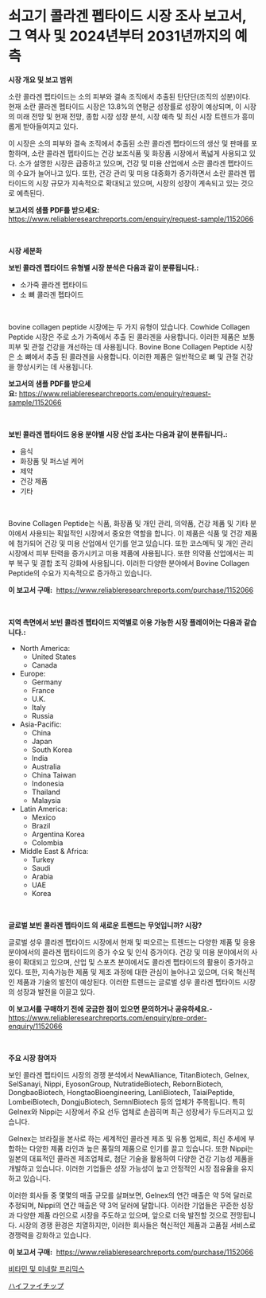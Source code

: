 <p><h1>쇠고기 콜라겐 펩타이드 시장 조사 보고서, 그 역사 및 2024년부터 2031년까지의 예측</h1></p><p><strong>시장 개요 및 보고 범위</strong></p>
<p><p>소란 콜라겐 펩타이드는 소의 피부와 결속 조직에서 추출된 탄단단(조직의 성분)이다. 현재 소란 콜라겐 펩타이드 시장은 13.8%의 연평균 성장률로 성장이 예상되며, 이 시장의 미래 전망 및 현재 전망, 종합 시장 성장 분석, 시장 예측 및 최신 시장 트렌드가 흥미롭게 받아들여지고 있다. </p><p>이 시장은 소의 피부와 결속 조직에서 추출된 소란 콜라겐 펩타이드의 생산 및 판매를 포함하며, 소란 콜라겐 펩타이드는 건강 보조식품 및 화장품 시장에서 폭넓게 사용되고 있다. 소가 설명한 시장은 급증하고 있으며, 건강 및 미용 산업에서 소란 콜라겐 펩타이드의 수요가 늘어나고 있다. 또한, 건강 관리 및 미용 대중화가 증가하면서 소란 콜라겐 펩타이드의 시장 규모가 지속적으로 확대되고 있으며, 시장의 성장이 계속되고 있는 것으로 예측된다.</p></p>
<p><strong>보고서의 샘플 PDF를 받으세요:</strong> <a href="https://www.reliableresearchreports.com/enquiry/request-sample/1152066">https://www.reliableresearchreports.com/enquiry/request-sample/1152066</a></p>
<p>&nbsp;</p>
<p><strong>시장 세분화</strong></p>
<p><strong>보빈 콜라겐 펩타이드 유형별 시장 분석은 다음과 같이 분류됩니다.:</strong></p>
<p><ul><li>소가죽 콜라겐 펩타이드</li><li>소 뼈 콜라겐 펩타이드</li></ul></p>
<p>&nbsp;</p>
<p><p>bovine collagen peptide 시장에는 두 가지 유형이 있습니다. Cowhide Collagen Peptide 시장은 주로 소가 가죽에서 추출 된 콜라겐을 사용합니다. 이러한 제품은 보통 피부 및 관절 건강을 개선하는 데 사용됩니다. Bovine Bone Collagen Peptide 시장은 소 뼈에서 추출 된 콜라겐을 사용합니다. 이러한 제품은 일반적으로 뼈 및 관절 건강을 향상시키는 데 사용됩니다.</p></p>
<p><strong>보고서의 샘플 PDF를 받으세요:</strong>&nbsp;<a href="https://www.reliableresearchreports.com/enquiry/request-sample/1152066">https://www.reliableresearchreports.com/enquiry/request-sample/1152066</a></p>
<p>&nbsp;</p>
<p><strong> 보빈 콜라겐 펩타이드 응용 분야별 시장 산업 조사는 다음과 같이 분류됩니다.:</strong></p>
<p><ul><li>음식</li><li>화장품 및 퍼스널 케어</li><li>제약</li><li>건강 제품</li><li>기타</li></ul></p>
<p>&nbsp;</p>
<p><p>Bovine Collagen Peptide는 식품, 화장품 및 개인 관리, 의약품, 건강 제품 및 기타 분야에서 사용되는 획일적인 시장에서 중요한 역할을 합니다. 이 제품은 식품 및 건강 제품에 첨가되어 건강 및 미용 산업에서 인기를 얻고 있습니다. 또한 코스메틱 및 개인 관리 시장에서 피부 탄력을 증가시키고 미용 제품에 사용됩니다. 또한 의약품 산업에서는 피부 복구 및 결합 조직 강화에 사용됩니다. 이러한 다양한 분야에서 Bovine Collagen Peptide의 수요가 지속적으로 증가하고 있습니다.</p></p>
<p><strong>이 보고서 구매:</strong>&nbsp; <a href="https://www.reliableresearchreports.com/purchase/1152066">https://www.reliableresearchreports.com/purchase/1152066</a></p>
<p>&nbsp;</p>
<p><strong>지역 측면에서 보빈 콜라겐 펩타이드 지역별로 이용 가능한 시장 플레이어는 다음과 같습니다.:</strong></p>
<p><ul>
    <li>
        North America:
        <ul>
            <li>United States</li>
            <li>Canada</li>
        </ul>
    </li>
    <li>
        Europe:
        <ul>
            <li>Germany</li>
            <li>France</li>
            <li>U.K.</li>
            <li>Italy</li>
            <li>Russia</li>
        </ul>
    </li>
    <li>
        Asia-Pacific:
        <ul>
            <li>China</li>
            <li>Japan</li>
            <li>South Korea</li>
            <li>India</li>
            <li>Australia</li>
            <li>China Taiwan</li>
            <li>Indonesia</li>
            <li>Thailand</li>
            <li>Malaysia</li>
        </ul>
    </li>
    <li>
        Latin America:
        <ul>
            <li>Mexico</li>
            <li>Brazil</li>
            <li>Argentina Korea</li>
            <li>Colombia</li>
        </ul>
    </li>
    <li>
        Middle East & Africa:
        <ul>
            <li>Turkey</li>
            <li>Saudi</li>
            <li>Arabia</li>
            <li>UAE</li>
            <li>Korea</li>
        </ul>
    </li>
    </ul></p>
<p>&nbsp;</p>
<p><strong>글로벌 보빈 콜라겐 펩타이드 의 새로운 트렌드는 무엇입니까? 시장?</strong></p>
<p><p>글로벌 성우 콜라겐 펩타이드 시장에서 현재 및 떠오르는 트렌드는 다양한 제품 및 응용 분야에서의 콜라겐 펩타이드의 증가 수요 및 인식 증가이다. 건강 및 미용 분야에서의 사용이 확대되고 있으며, 산업 및 스포츠 분야에서도 콜라겐 펩타이드의 활용이 증가하고 있다. 또한, 지속가능한 제품 및 제조 과정에 대한 관심이 늘어나고 있으며, 더욱 혁신적인 제품과 기술의 발전이 예상된다. 이러한 트렌드는 글로벌 성우 콜라겐 펩타이드 시장의 성장과 발전을 이끌고 있다.</p></p>
<p><strong>이 보고서를 구매하기 전에 궁금한 점이 있으면 문의하거나 공유하세요.</strong>- <a href="https://www.reliableresearchreports.com/enquiry/pre-order-enquiry/1152066">https://www.reliableresearchreports.com/enquiry/pre-order-enquiry/1152066</a></p>
<p>&nbsp;</p>
<p><strong>주요 시장 참여자</strong></p>
<p><p>보인 콜라겐 펩타이드 시장의 경쟁 분석에서 NewAlliance, TitanBiotech, Gelnex, SelSanayi, Nippi, EyosonGroup, NutratideBiotech, RebornBiotech, DongbaoBiotech, HongtaoBioengineering, LanliBiotech, TaiaiPeptide, LombeiBiotech, DongjuBiotech, SemnlBiotech 등의 업체가 주목됩니다. 특히 Gelnex와 Nippi는 시장에서 주요 선두 업체로 손꼽히며 최근 성장세가 두드러지고 있습니다. </p><p>Gelnex는 브라질을 본사로 하는 세계적인 콜라겐 제조 및 유통 업체로, 최신 추세에 부합하는 다양한 제품 라인과 높은 품질의 제품으로 인기를 끌고 있습니다. 또한 Nippi는 일본의 대표적인 콜라겐 제조업체로, 첨단 기술을 활용하여 다양한 건강 기능성 제품을 개발하고 있습니다. 이러한 기업들은 성장 가능성이 높고 안정적인 시장 점유율을 유지하고 있습니다.</p><p>이러한 회사들 중 몇몇의 매출 규모를 살펴보면, Gelnex의 연간 매출은 약 5억 달러로 추정되며, Nippi의 연간 매출은 약 3억 달러에 달합니다. 이러한 기업들은 꾸준한 성장과 다양한 제품 라인으로 시장을 주도하고 있으며, 앞으로 더욱 발전할 것으로 전망됩니다. 시장의 경쟁 환경은 치열하지만, 이러한 회사들은 혁신적인 제품과 고품질 서비스로 경쟁력을 강화하고 있습니다.</p></p>
<p><strong>이 보고서 구매:</strong>&nbsp;&nbsp;<a href="https://www.reliableresearchreports.com/purchase/1152066">https://www.reliableresearchreports.com/purchase/1152066</a></p>
<p><p><a href="https://medium.com/@joeyjohns20/%EB%B9%84%ED%83%80%EB%AF%BC-%EB%B0%8F-%EB%AF%B8%EB%84%A4%EB%9E%84-%ED%94%84%EB%A6%AC%EB%AF%B9%EC%8A%A4-%EC%8B%9C%EC%9E%A5-%EA%B7%9C%EB%AA%A8-cagr-2024-2030%EB%85%84-%ED%8A%B8%EB%A0%8C%EB%93%9C-da54aef70fdb">비타민 및 미네랄 프리믹스</a></p><p><a href="https://medium.com/@briaabshire64/%E3%83%8F%E3%82%A4%E3%83%95%E3%82%A1%E3%82%A4%E3%83%81%E3%83%83%E3%83%97%E5%B8%82%E5%A0%B4%E3%81%AE%E8%A6%8F%E6%A8%A1-cagr-%E3%83%88%E3%83%AC%E3%83%B3%E3%83%89%E3%81%AF-2024%E5%B9%B4%E3%81%8B%E3%82%892030%E5%B9%B4%E3%81%BE%E3%81%A7%E3%81%A7%E3%81%99-be0527abc275">ハイファイチップ</a></p></p>
